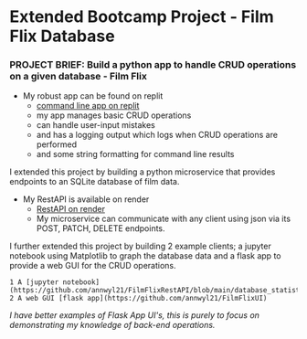 # Extended Bootcamp Project - Film Flix Database

### PROJECT BRIEF: Build a python app to handle CRUD operations on a given database - Film Flix

- My robust app can be found on replit
	- [command line app on replit](https://replit.com/@EllenAsh1/ChocolateDigitalDecagons)
	- my app manages basic CRUD operations
	- can handle user-input mistakes
	- and has a logging output which logs when CRUD operations are performed
	- and some string formatting for command line results

I extended this project by building a python microservice that provides endpoints to an SQLite database of film data.
- My RestAPI is available on render 
	- [RestAPI on render](https://filmflixrestapi.onrender.com/api/films)
	- My microservice can communicate with any client using json via its POST, PATCH, DELETE endpoints.

I further extended this project by building 2 example clients; a jupyter notebook using Matplotlib to graph the database data and a flask app to provide a web GUI for the CRUD operations.

	1 A [jupyter notebook](https://github.com/annwyl21/FilmFlixRestAPI/blob/main/database_statistics.ipynb)
	2 A web GUI [flask app](https://github.com/annwyl21/FilmFlixUI)
	
*I have better examples of Flask App UI's, this is purely to focus on demonstrating my knowledge of back-end operations.*

